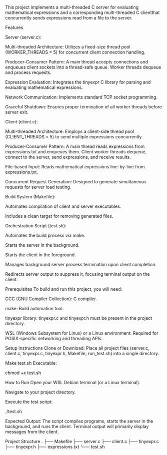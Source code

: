 This project implements a multi-threaded C server for evaluating mathematical expressions and a corresponding multi-threaded C clientthat concurrently sends expressions read from a file to the server.

Features

Server (server.c):

Multi-threaded Architecture: Utilizes a fixed-size thread pool (WORKER_THREADS = 5) for concurrent client connection handling.

Producer-Consumer Pattern: A main thread accepts connections and enqueues client sockets into a thread-safe queue. Worker threads dequeue and process requests.

Expression Evaluation: Integrates the tinyexpr C library for parsing and evaluating mathematical expressions.

Network Communication: Implements standard TCP socket programming.

Graceful Shutdown: Ensures proper termination of all worker threads before server exit.

Client (client.c):

Multi-threaded Architecture: Employs a client-side thread pool (CLIENT_THREADS = 5) to send multiple expressions concurrently.

Producer-Consumer Pattern: A main thread reads expressions from expressions.txt and enqueues them. Client worker threads dequeue, connect to the server, send expressions, and receive results.

File-based Input: Reads mathematical expressions line-by-line from expressions.txt.

Concurrent Request Generation: Designed to generate simultaneous requests for server load testing.

Build System (Makefile):

Automates compilation of client and server executables.

Includes a clean target for removing generated files.

Orchestration Script (test.sh):

Automates the build process via make.

Starts the server in the background.

Starts the client in the foreground.

Manages background server process termination upon client completion.

Redirects server output to suppress it, focusing terminal output on the client.

Prerequisites
To build and run this project, you will need:

GCC (GNU Compiler Collection): C compiler.

make: Build automation tool.

tinyexpr library: tinyexpr.c and tinyexpr.h must be present in the project directory.

WSL (Windows Subsystem for Linux) or a Linux environment: Required for POSIX-specific networking and threading APIs.

Setup Instructions
Clone or Download: Place all project files (server.c, client.c, tinyexpr.c, tinyexpr.h, Makefile, run_test.sh) into a single directory.

Make test.sh Executable:

chmod +x test.sh

How to Run
Open your WSL Debian terminal (or a Linux terminal).

Navigate to your project directory.

Execute the test script:

./test.sh

Expected Output:
The script compiles programs, starts the server in the background, and runs the client. Terminal output will primarily display messages from the client.

Project Structure
.
├── Makefile
├── server.c
├── client.c
├── tinyexpr.c
├── tinyexpr.h
├── expressions.txt
└── test.sh

